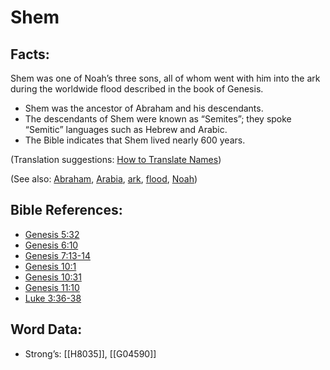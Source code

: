 # Shem

## Facts:

Shem was one of Noah’s three sons, all of whom went with him into the ark during the worldwide flood described in the book of Genesis.

* Shem was the ancestor of Abraham and his descendants.
* The descendants of Shem were known as “Semites”; they spoke “Semitic” languages such as Hebrew and Arabic.
* The Bible indicates that Shem lived nearly 600 years.

(Translation suggestions: [How to Translate Names](../../translate/translate-names))

(See also: [Abraham](../names/abraham.md), [Arabia](../names/arabia.md), [ark](../kt/ark.md), [flood](../other/flood.md), [Noah](../names/noah.md))

## Bible References:

* [Genesis 5:32](rc://en/tn/help/gen/05/32)
* [Genesis 6:10](rc://en/tn/help/gen/06/10)
* [Genesis 7:13-14](rc://en/tn/help/gen/07/13)
* [Genesis 10:1](rc://en/tn/help/gen/10/01)
* [Genesis 10:31](rc://en/tn/help/gen/10/31)
* [Genesis 11:10](rc://en/tn/help/gen/11/10)
* [Luke 3:36-38](rc://en/tn/help/luk/03/36)

## Word Data:

* Strong’s: [[H8035]], [[G04590]]
